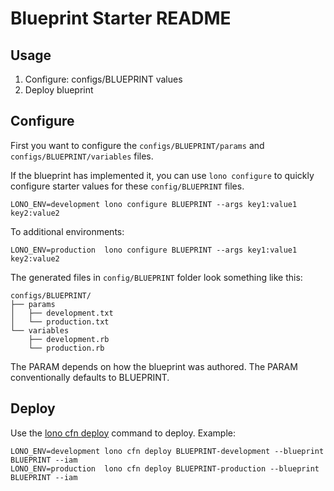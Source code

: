 # Blueprint Starter README

## Usage

1. Configure: configs/BLUEPRINT values
2. Deploy blueprint

## Configure

First you want to configure the `configs/BLUEPRINT/params` and `configs/BLUEPRINT/variables` files.

If the blueprint has implemented it, you can use `lono configure` to quickly configure starter values for these `config/BLUEPRINT` files.

    LONO_ENV=development lono configure BLUEPRINT --args key1:value1 key2:value2

To additional environments:

    LONO_ENV=production  lono configure BLUEPRINT --args key1:value1 key2:value2

The generated files in `config/BLUEPRINT` folder look something like this:

    configs/BLUEPRINT/
    ├── params
    │   ├── development.txt
    │   └── production.txt
    └── variables
        ├── development.rb
        └── production.rb

The PARAM depends on how the blueprint was authored.  The PARAM conventionally defaults to BLUEPRINT.

## Deploy

Use the [lono cfn deploy](http://lonopro.com/reference/lono-cfn-deploy/) command to deploy. Example:

    LONO_ENV=development lono cfn deploy BLUEPRINT-development --blueprint BLUEPRINT --iam
    LONO_ENV=production  lono cfn deploy BLUEPRINT-production --blueprint BLUEPRINT --iam
